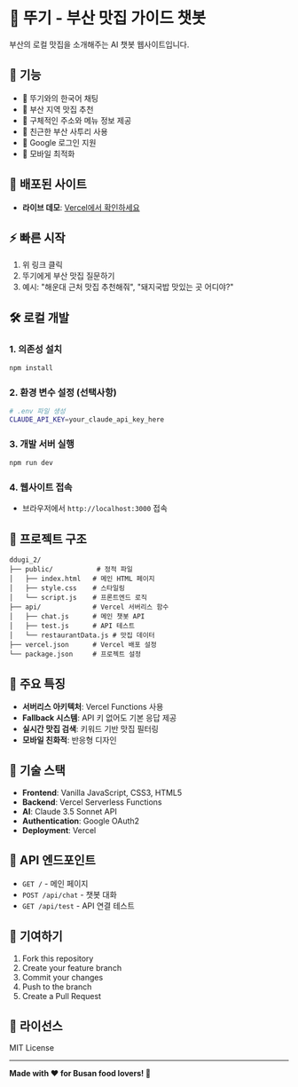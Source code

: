 # 🐧 뚜기 - 부산 맛집 가이드 챗봇

부산의 로컬 맛집을 소개해주는 AI 챗봇 웹사이트입니다.

## 🌟 기능
- 🐧 뚜기와의 한국어 채팅
- 🍜 부산 지역 맛집 추천
- 📍 구체적인 주소와 메뉴 정보 제공
- 💬 친근한 부산 사투리 사용
- 🔐 Google 로그인 지원
- 📱 모바일 최적화

## 🚀 배포된 사이트
- **라이브 데모**: [Vercel에서 확인하세요](https://ddugiclaude.vercel.app)

## ⚡ 빠른 시작
1. 위 링크 클릭
2. 뚜기에게 부산 맛집 질문하기
3. 예시: "해운대 근처 맛집 추천해줘", "돼지국밥 맛있는 곳 어디야?"

## 🛠 로컬 개발

### 1. 의존성 설치
```bash
npm install
```

### 2. 환경 변수 설정 (선택사항)
```bash
# .env 파일 생성
CLAUDE_API_KEY=your_claude_api_key_here
```

### 3. 개발 서버 실행
```bash
npm run dev
```

### 4. 웹사이트 접속
- 브라우저에서 `http://localhost:3000` 접속

## 📁 프로젝트 구조
```
ddugi_2/
├── public/           # 정적 파일
│   ├── index.html   # 메인 HTML 페이지
│   ├── style.css    # 스타일링
│   └── script.js    # 프론트엔드 로직
├── api/             # Vercel 서버리스 함수
│   ├── chat.js      # 메인 챗봇 API
│   ├── test.js      # API 테스트
│   └── restaurantData.js # 맛집 데이터
├── vercel.json      # Vercel 배포 설정
└── package.json     # 프로젝트 설정
```

## 🎯 주요 특징
- **서버리스 아키텍처**: Vercel Functions 사용
- **Fallback 시스템**: API 키 없어도 기본 응답 제공
- **실시간 맛집 검색**: 키워드 기반 맛집 필터링
- **모바일 친화적**: 반응형 디자인

## 🔧 기술 스택
- **Frontend**: Vanilla JavaScript, CSS3, HTML5
- **Backend**: Vercel Serverless Functions
- **AI**: Claude 3.5 Sonnet API
- **Authentication**: Google OAuth2
- **Deployment**: Vercel

## 📝 API 엔드포인트
- `GET /` - 메인 페이지
- `POST /api/chat` - 챗봇 대화
- `GET /api/test` - API 연결 테스트

## 🤝 기여하기
1. Fork this repository
2. Create your feature branch
3. Commit your changes
4. Push to the branch
5. Create a Pull Request

## 📄 라이선스
MIT License

---
**Made with ❤️ for Busan food lovers! 🍜**
